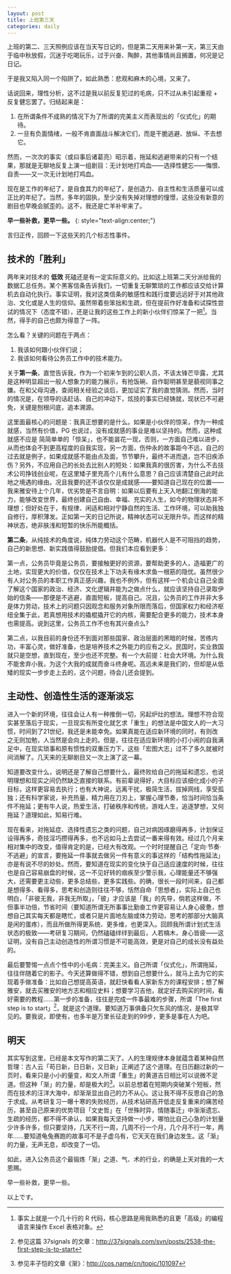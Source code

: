 ```yaml
---
layout: post
title: 上班第三天
categories: daily
---
```


上班的第二、三天照例应该在当天写日记的，但是第二天用来补第一天，第三天由于临中秋放假，沉迷于吃喝玩乐，过于兴奋、陶醉，其他事情尚且搁置，何况是记日记。

于是我又陷入同一个陷阱了，如此熟悉：悲观和麻木的心境，又来了。

话说回来，理性分析，这不过是我以前反复犯过的毛病，只不过从未引起重视 +
反复健忘罢了。归结起来是：

1. 在所谓条件不成熟的情况下为了所谓的完美主义而表现出的「仪式化」的期待。
2. 一旦有负面情绪，一般不肯直面战斗解决它们，而是干脆逃避、放纵、不去想它。

然而，一次次的事实（或曰事后诸葛亮）昭示着，拖延和逃避带来的只有一个结果，那就是无聊地反复上演一组剧目：无计划地打鸡血——选择性健忘——悔恨、自责——又一次无计划地打鸡血。

现在是工作的年纪了，是自食其力的年纪了，是创造力、自主性和生活质量可以成正比的年纪了。当然，多年的固执，至少没有失掉对理想的憧憬，这些没有新意的剧目也早晚会腻歪的。这不，我还是亡羊补牢来了。

**早一些补救，更早一些。**
{: style="text-align:center;"}

言归正传，回顾一下这些天的几个标志性事件。

技术的「胜利」
--------------

两年来对技术的 **低效**
死磕还是有一定实际意义的。比如这上班第二天分派给我的数据汇总任务。某个黑客信条告诉我们，一切重复无聊繁琐的工作都应该交给计算机去自动化执行。事实证明，我对这类信条的敏感性和践行度要远远好于对其他政治、文化或是人生的信仰。虽然带着些笨拙和生疏，但在提前作好准备和试探性尝试的情况下（态度不错），还是让我的这些工作上的新小伙伴们惊呆了一把[^1]。当然，得手的自己也颇为得意了一阵。

怎么看？关键的问题在于两点：

1.  我该如何跟小伙伴们说；
2.  我该如何看待公务员工作中的技术能力。

关于**第一条**，直觉告诉我，作为一个初来乍到的公职人员，不该太锋芒毕露，尤其是这种明显超出一般人想象力的能力展示，有抢饭碗、自作聪明甚至是藐视同事之嫌。在和父母沟通，查阅相关经验之谈后，更加证实了我的直觉猜测。然而，当时的情况是，在领导的话赶话、自己的冲动下，炫技的事实已经铸就，现状已不可避免，关键是刨根问底，追本溯源。

这里面最核心的问题是：我真正想要的是什么。如果是小伙伴的惊呆，作为一种成就感，当然有价值，PG
也说过，没有成就感的事业是难以坚持的。然而，这种成就感不应是
简简单单的「惊呆」，也不能昙花一现，否则，一方面自己难以进步，从而也体会不到更高程度的自我实现，另一方面，伤仲永的故事距今不远，自己的过去就是例子，如果成就感不能由点及面，节节攀升，最终不进而退，岂不旧疾添伤？另外，不应用自己的长处去比别人的短处：如果我真的很厉害，为什么不去技术公司挣钱创业呢，在这里矮子里充高个儿有什么意思？自己应该清楚自己此时此地之境遇的缘由。况且我要的还不该仅仅是成就感——要知道自己现在的位置——我来雅安待上个几年，优劣势是不言自明：如果以后要有上天入地翻江倒海的能力，能够改变世界，最终创建自己自由、幸福、充实的人生，如今的物理状态并不理想；但好处在于，有规律、闲适和相对宁静自然的生活、工作环境，可以助我独自修行，厚积薄发。正如第一天的日记所说，精神状态可以无限升华。而这样的精神状态，绝非肤浅和短暂的快乐所能概括。

**第二条**，从纯技术的角度说，纯体力劳动这个范畴，机器代人是不可阻挡的趋势，自己的新思想、新实践值得鼓励提倡。但我们本应看到更多：

第一点，公务员毕竟是公务员，要接触更好的资源，要帮助更多的人，造福更广的土地，实现更大的价值，仅仅在技术上下功夫有缘木求鱼一根筋的隐忧。虽然很少有人对公务员的本职工作真正感兴趣，我也不例外，但有这样一个机会让自己全面了解这个国家的政治、经济、文化逻辑并能为之做点什么，就应该坚持自己录取伊始的信条——那便是不逃避，直面短板，提高自己。况且，公务员的工作并非大多是体力劳动，技术上的问题只因观念和服务对象所限而落后，但国家权力和经济枢纽全集于此，若真想用技术的撬棍撬开它的内核，需要配合更多的能力，技术本身也需提高。说到这里，公务员工作不也有其兴奋点么?

第二点，以我目前的身份还不到面对那些国家、政治层面的黑暗的时候，苦练内功，丰富心灵，做好准备，也是培养技术之外能力的应有之义。民国时，实业救国就只是空想，直到现在，至少也还不完整。有一个大前提：社会大环境。为什么我不能舍弃小我，为这个大我的成就而奋斗终身呢。高远未来是我们的，但却是从低矮的现实一步步走上去的，这个问题，待会儿还会提到。

主动性、创造性生活的逐渐淡忘
----------------------------

进入一个新的环境，往往会让人有一种推倒一切，另起炉灶的想法。理想不符合现实甚至落后于现实，一旦现实有所变化就乞求「重生」的想法是中国文人的一大习惯，时间到了21世纪，我还是未能幸免。如果真能在适应新环境的同时，有则改之无则加勉，人当然是会向上走的。但是，往往在适应新环境的小打小闹的自我满足中，在现实琐事和原有惯性的双重压力下，这些「宏图大志」过不了多久就被时间消解了。几天来的无聊剧目又一次上演了这一幕。

知道要改变什么，说明还是了解自己想要什么，最终败给自己的拖延和遗忘，也说明理想和现实之间仍然缺乏直接的联系。有前辈说得好，大目标应该细化成小的子目标，这样更容易去执行；也有大神说，远离干扰，极简生活，拔掉网线，享受孤独；还有科学家说，补充热量，精力用在刀刃上，掌握心理节奏，恰当时间恰当条件不拖延；更有牛人说，热爱生活，打破秩序和传统，游戏人生，追逐梦想，又何拖延？道理如此，知易行难。

现在看来，对拖延症、选择性遗忘之类的问题，自己对病因琢磨得再多，计划保证设得再多，奇技淫巧攒得再多，也不远如马上去尝试一番来得有效。经过几个月来相对集中的改变，值得肯定的是，已经大有改观。一个时时提醒自己「定向·节奏·不逃避」的宣言，要拖延一件事就去做另一件有意义的事这样的「结构性拖延法」亦是有说不尽的妙处。然而，要知道在现实的变化快于自己适应速度的时候，往往也是自己容易崩盘的时候，这一不见好转的痼疾至少警示我，心理能量还不够强大，还需要更主动些，更多总结些，更多实践些。的确，很长一段时间来，自己都是想得多、看得多，思考和创造则往往不够，恬然自命「思想者」，实际上自己也明白，「非彼无我，非我无所取」，「彼」才应该是「我」的先导，倘若这样做，不但事半功倍，节省时间（要知道所谓无所事事比勤奋工作更容易让人身心疲惫，想想自己其实每天都是瞎忙，或者只是片面地左脑或体力劳动，思考的那部分大脑真是闲的蛋疼），而且所做所得更系统、更多维，也更深入。回顾我所谓计划式生活状态的极致——考研复习期间，仍然磕磕绊绊到最后，人若槁木，身心皆疲——这证明，没有自己主动创造性的所谓习惯是不可能高效，更是对自己的成长没有益处的。

最后要警惕一点点个性中的小毛病：完美主义。自己所谓「仪式化」，所谓拖延，往往伴随着它的影子。今天还算做得不错，想到自己想要什么，就马上去为它的实现着手做准备：比如自己想提高英语，就赶快看看人家新东方的课程安排；想了解雅安，就去买雅安的地方志和相应史料；想要学习吉他，就定好去购买的时间，看好需要的教程……第一步的准备，往往是完成一件事最难的步骤，所谓「The
first step is to start」[^2]，就是这个道理。要知道万事俱备只欠东风的情况，是极其罕见的。要我说，即使有，也多半是万里长征走到的99步，更多是事在人为吧。

明天
----

其实写到这里，已经是本文写作的第二天了。人的生理规律本身就蕴含着某种自然哲理：古人云「苟日新，日日新，又日新」正阐述了这个道理。在日历翻过新的一页时，看来只是小小的量变，和文人所谓「重生」的黄道吉日相比可以说微不足道。但这种「渐」的力量，却是极大的[^3]。以前总想着在短期内突破某个短板，然而在技术的汪洋大海中，却渐渐显出自己的力不从心。这让我不得不反思自己的急于求成。从考研复习一曝十寒的失败经历，从技术钻研高开低走反复重来的痛苦经历，甚至自己原来的优势项目「文史哲」在「世殊时异，情随事迁」中渐渐遗忘、生疏的经历，都不得不承认，如果我每天坚持做一小步，哪怕比自己心急的计划量少许多许多，但只要坚持，几天不行一周，几周不行一个月，几个月不行一年，两年……要知道龟兔赛跑的故事可不是子虚乌有，它天天在我们身边发生。这「渐」的力量，无声无息，却改变了一切。

如此，进入公务员这个最锻炼「渐」之道、气、术的行业，的确是上天对我的一大恩赐。

早一些补救，更早一些。

以上です。

[^1]: 事实上就是一个几十行的 R
    代码，核心思路是用我熟悉的且更「高级」的编程语言来操作 Excel
    表格对象。

[^2]: 参见这篇 37signals
    的文章：<http://37signals.com/svn/posts/2538-the-first-step-is-to-start>

[^3]: 参见丰子恺的文章《渐》：<http://cos.name/cn/topic/101097>
